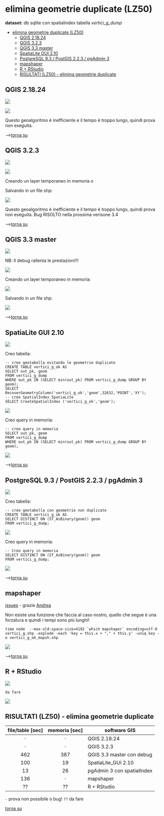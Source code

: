 # elimina geometrie duplicate (LZ50)

**dataset:** db sqlite con spatialindex tabella _vertici_g_dump_

<!-- TOC -->

- [elimina geometrie duplicate (LZ50)](#elimina-geometrie-duplicate-lz50)
  - [QGIS 2.18.24](#qgis-21824)
  - [QGIS 3.2.3](#qgis-323)
  - [QGIS 3.3 master](#qgis-33-master)
  - [SpatiaLite GUI 2.10](#spatialite-gui-210)
  - [PostgreSQL 9.3 / PostGIS 2.2.3 / pgAdmin 3](#postgresql-93--postgis-223--pgadmin-3)
  - [mapshaper](#mapshaper)
  - [R + RStudio](#r--rstudio)
  - [RISULTATI (LZ50) - elimina geometrie duplicate](#risultati-lz50---elimina-geometrie-duplicate)

<!-- /TOC -->

## QGIS 2.18.24

![](../img/qgis21824_info.png)

![](../img/elimina_d/qgis21824_01.png)

Questo geoalgoritmo è inefficiente e il tempo è troppo lungo, quindi prova non eseguita.

-->[torna su](#elimina-geometrie-duplicate-lz50)

## QGIS 3.2.3

![](../img/qgis323_info.png)

![](../img/elimina_d/qgis323_01.png)

Creando un layer temporaneo in memoria o

Salvando in un file shp:

![](../img/elimina_d/qgis323_02.png)

Questo geoalgoritmo è inefficiente e il tempo è troppo lungo, quindi prova non eseguita. Bug RISOLTO nella prossima verisone 3.4

-->[torna su](#elimina-geometrie-duplicate-lz50)

## QGIS 3.3 master

![](../img/qgis33_master_info.png)

NB: Il debug rallenta le prestazioni!!!

![](../img/elimina_d/qgis330_01.png)

Creando un layer temporaneo in memoria:

![](../img/elimina_d/qgis330_02.png)

Salvando in un file shp:

![](../img/elimina_d/qgis330_04.png)

-->[torna su](#elimina-geometrie-duplicate-lz50)

## SpatiaLite GUI 2.10

![](../img/spatialite_gui_210_info.png)

Creo tabella:
```
-- creo geotabella evitando le geometrie duplicate
CREATE TABLE vertici_g_ok AS
SELECT out_pk, geom
FROM vertici_g_dump
WHERE out_pk IN (SELECT min(out_pk) FROM vertici_g_dump GROUP BY geom);
SELECT RecoverGeometryColumn('vertici_g_ok','geom',32632,'POINT','XY');
-- creo SpatialIndex SpatiaLite
SELECT CreateSpatialIndex ('vertici_g_ok','geom');
```
![](../img/elimina_d/sl_210_01.png)

Creo query in memoria:

```
-- creo query in memoria
SELECT out_pk, geom
FROM vertici_g_dump
WHERE out_pk IN (SELECT min(out_pk) FROM vertici_g_dump GROUP BY geom);
```

![](../img/elimina_d/sl_210_02.png)

-->[torna su](#elimina-geometrie-duplicate-lz50)

## PostgreSQL 9.3 / PostGIS 2.2.3 / pgAdmin 3

![](../img/pgAmin3_info.png)

Creo tabella:

```
-- creo geotabella con geometrie non duplicate
CREATE TABLE vertici_g_ok AS
SELECT DISTINCT ON (ST_AsBinary(geom)) geom 
FROM vertici_g_dump;
```
![](../img/elimina_d/pg_223_01.png)

Creo query in memoria:

```
-- Creo query in memoria
SELECT DISTINCT ON (ST_AsBinary(geom)) geom 
FROM vertici_g_dump;
```

![](../img/elimina_d/pg_223_02.png)

-->[torna su](#elimina-geometrie-duplicate-lz50)

## mapshaper

[issues](https://github.com/mbloch/mapshaper/issues/305) - grazie [Andrea](https://twitter.com/aborruso?lang=it)

Non esiste una funzione che faccia al caso nostro, quello che segue è una forzatura e quindi i tempi sono più lunghi!
```
time node  --max-old-space-size=4192 `which mapshaper` encoding=utf-8 vertici_g.shp -explode -each 'key = this.x + "," + this.y' -uniq key -o vertici_g_ok_mapsh.shp
```

![](../img/elimina_d/mapshaper_01.png)


-->[torna su](#elimina-geometrie-duplicate-lz50)

## R + RStudio

![](../img/rstudio_info.png)

```
da fare
```
![](../img/elimina_d/rstudio_01.png)

## RISULTATI (LZ50) - elimina geometrie duplicate

file/table [sec]|memoria [sec]|software GIS
:---------:|:---------:|---------
  `-`      |    `-`    |QGIS 2.18.24
  `-`      |    `-`    |QGIS 3.2.3
462        |  387      |QGIS 3.3 master con debug
100        |   19      |SpatiaLite_GUI 2.10
13         |   26      |pgAdmin 3 con spatialIndex
136        |   `-`     |mapshaper
??         |   ??      |R + RStudio

`-` prova non possibile o bug!  `??` da fare 

[torna su](#elimina-geometrie-duplicate-lz50)